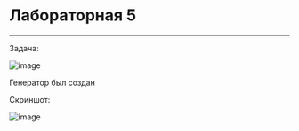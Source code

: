 # Лабораторная 5
___

Задача:

![image](https://github.com/Mrakobes1337/pythonlabs/assets/159140717/793fdc58-48d1-427b-a920-3c98b20b307d)

Генератор был создан

Скриншот:

![image](https://github.com/Mrakobes1337/pythonlabs/assets/159140717/3ab908b5-7116-400c-8794-84ac402e6f02)






